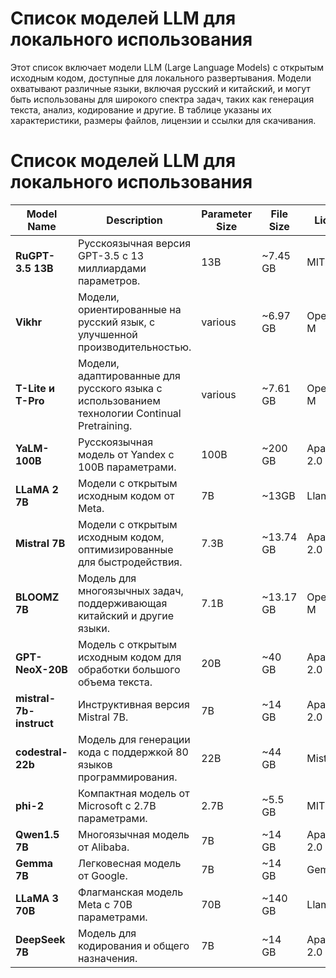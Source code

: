 # Список моделей LLM для локального использования

Этот список включает модели LLM (Large Language Models) с открытым исходным кодом, доступные для локального развертывания. Модели охватывают различные языки, включая русский и китайский, и могут быть использованы для широкого спектра задач, таких как генерация текста, анализ, кодирование и другие. В таблице указаны их характеристики, размеры файлов, лицензии и ссылки для скачивания.

# Список моделей LLM для локального использования

| **Model Name**             | **Description**                                                               | **Parameter Size** | **File Size**  | **License**   | **Source**     | **Download Link**                                                               |
|----------------------------|-------------------------------------------------------------------------------|--------------------|----------------|---------------|----------------|--------------------------------------------------------------------------------|
| **RuGPT-3.5 13B**          | Русскоязычная версия GPT-3.5 с 13 миллиардами параметров.                     | 13B                | ~7.45 GB       | MIT           | AI Forever     | [Hugging Face](https://huggingface.co/ai-forever/ruGPT-3.5-13B)                |
| **Vikhr**                  | Модели, ориентированные на русский язык, с улучшенной производительностью.    | various            | ~6.97 GB       | OpenRAIL-M    | Vikhr          | [Hugging Face](https://huggingface.co/Vikhr)                     |
| **T-Lite и T-Pro**         | Модели, адаптированные для русского языка с использованием технологии Continual Pretraining. | various            | ~7.61 GB       | OpenRAIL-M    | T-Tech         | [Hugging Face](https://huggingface.co/t-tech)                                   |                                |
| **YaLM-100B**              | Русскоязычная модель от Yandex с 100B параметрами.                            | 100B               | ~200 GB        | Apache 2.0    | Yandex         | [Hugging Face](https://huggingface.co/Yandex/YaLM-100B)                        |
| **LLaMA 2 7B**             | Модели с открытым исходным кодом от Meta.                                      | 7B                 | ~13GB          | Llama 2       | Meta           | [Hugging Face](https://huggingface.co/meta-llama/Llama-2-7b-hf)                |
| **Mistral 7B**             | Модели с открытым исходным кодом, оптимизированные для быстродействия.        | 7.3B               | ~13.74 GB      | Apache 2.0    | Mistral AI     | [Hugging Face](https://huggingface.co/mistralai/Mistral-7B-v0.1)               |
| **BLOOMZ 7B**              | Модель для многоязычных задач, поддерживающая китайский и другие языки.       | 7.1B               | ~13.17 GB      | OpenRAIL-M    | BigScience     | [Hugging Face](https://huggingface.co/bigscience/bloomz-7b1-mt)                |
| **GPT-NeoX-20B**           | Модель с открытым исходным кодом для обработки большого объема текста.        | 20B                | ~40 GB         | Apache 2.0    | EleutherAI     | [Hugging Face](https://huggingface.co/EleutherAI/gpt-neox-20b)                 |
| **mistral-7b-instruct**    | Инструктивная версия Mistral 7B.                                              | 7B                 | ~14 GB         | Apache 2.0    | Mistral AI     | [Hugging Face](https://huggingface.co/mistralai/Mistral-7B-Instruct-v0.2)      |
| **codestral-22b**          | Модель для генерации кода с поддержкой 80 языков программирования.            | 22B                | ~44 GB         | Mistral       | Mistral AI     | [Hugging Face](https://huggingface.co/mistralai/Codestral-22B-v0.1)            |
| **phi-2**                  | Компактная модель от Microsoft с 2.7B параметрами.                            | 2.7B               | ~5.5 GB        | MIT           | Microsoft      | [Hugging Face](https://huggingface.co/microsoft/phi-2)                         |
| **Qwen1.5 7B**             | Многоязычная модель от Alibaba.                                               | 7B                 | ~14 GB         | Apache 2.0    | Alibaba        | [Hugging Face](https://huggingface.co/Qwen/Qwen1.5-7B)                         |
| **Gemma 7B**               | Легковесная модель от Google.                                                 | 7B                 | ~14 GB         | Gemma         | Google         | [Hugging Face](https://huggingface.co/google/gemma-7b)                         |
| **LLaMA 3 70B**            | Флагманская модель Meta с 70B параметрами.                                    | 70B                | ~140 GB        | Llama 3       | Meta           | [Hugging Face](https://huggingface.co/meta-llama/Meta-Llama-3-70B)             |
| **DeepSeek 7B**            | Модель для кодирования и общего назначения.                                   | 7B                 | ~14 GB         | Apache 2.0    | DeepSeek       | [Hugging Face](https://huggingface.co/deepseek-ai/deepseek-llm-7b-base)             |
